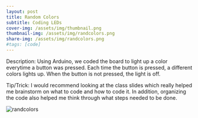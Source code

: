 ```yaml
---
layout: post
title: Random Colors
subtitle: Coding LEDs
cover-img: /assets/img/thumbnail.png
thumbnail-img: /assets/img/randcolors.png
share-img: /assets/img/randcolors.png
#tags: [code]
---
```


Description: Using Arduino, we coded the board to light up a color everytime a button was pressed. Each time the button is pressed, a different colors lights up. When the button is not pressed, the light is off.

Tip/Trick: I would recommend looking at the class slides which really helped me brainstorm on what to code and how to code it. In addition, organizing the code also helped me think through what steps needed to be done. 

![randcolors](https://victoriakimm.github.io/assets/img/randcolors.png)
